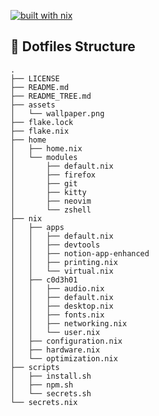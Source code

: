 [![built with nix](https://img.shields.io/static/v1?logo=nixos&logoColor=white&label=&message=Built%40with%40Nix&color=41439a)](https://builtwithnix.org)

## 📂 Dotfiles Structure
```
.
├── LICENSE
├── README.md
├── README_TREE.md
├── assets
│   └── wallpaper.png
├── flake.lock
├── flake.nix
├── home
│   ├── home.nix
│   └── modules
│       ├── default.nix
│       ├── firefox
│       ├── git
│       ├── kitty
│       ├── neovim
│       └── zshell
├── nix
│   ├── apps
│   │   ├── default.nix
│   │   ├── devtools
│   │   ├── notion-app-enhanced
│   │   ├── printing.nix
│   │   └── virtual.nix
│   ├── c0d3h01
│   │   ├── audio.nix
│   │   ├── default.nix
│   │   ├── desktop.nix
│   │   ├── fonts.nix
│   │   ├── networking.nix
│   │   └── user.nix
│   ├── configuration.nix
│   ├── hardware.nix
│   └── optimization.nix
├── scripts
│   ├── install.sh
│   ├── npm.sh
│   └── secrets.sh
└── secrets.nix
```
